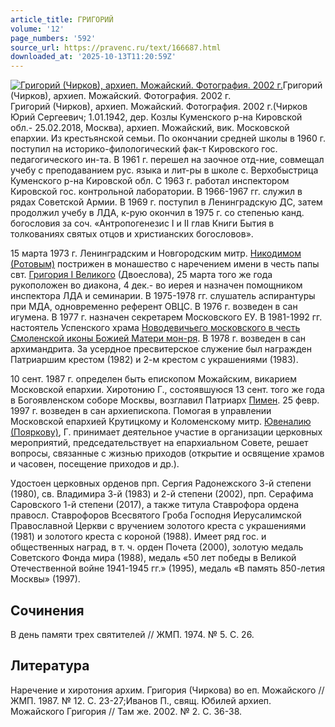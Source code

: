 ```yaml
---
article_title: ГРИГОРИЙ
volume: '12'
page_numbers: '592'
source_url: https://pravenc.ru/text/166687.html
downloaded_at: '2025-10-13T11:20:59Z'
---
```


[![Григорий (Чирков), архиеп. Можайский. Фотография. 2002 г.](https://pravenc.ru/data/512/472/1234/i200.jpg "Кликните для увеличения картинки")](https://pravenc.ru/data/512/472/1234/i400.jpg)Григорий (Чирков), архиеп. Можайский. Фотография. 2002 г.  
Григорий (Чирков), архиеп. Можайский. Фотография. 2002 г.(Чирков Юрий Сергеевич; 1.01.1942, дер. Козлы Куменского р-на Кировской обл.- 25.02.2018, Москва), архиеп. Можайский, вик. Московской епархии. Из крестьянской семьи. По окончании средней школы в 1960 г. поступил на историко-филологический фак-т Кировского гос. педагогического ин-та. В 1961 г. перешел на заочное отд-ние, совмещал учебу с преподаванием рус. языка и лит-ры в школе с. Верхобыстрица Куменского р-на Кировской обл. С 1963 г. работал инспектором Кировской гос. контрольной лаборатории. В 1966-1967 гг. служил в рядах Советской Армии. В 1969 г. поступил в Ленинградскую ДС, затем продолжил учебу в ЛДА, к-рую окончил в 1975 г. со степенью канд. богословия за соч. «Антропогенезис I и II глав Книги Бытия в толкованиях святых отцов и христианских богословов».

15 марта 1973 г. Ленинградским и Новгородским митр. [Никодимом (Ротовым)](https://pravenc.ru/text/Никодим.html) пострижен в монашество с наречением имени в честь папы свт. [Григория I Великого](<https://pravenc.ru/text/Григорий I Великий.html>) (Двоеслова), 25 марта того же года рукоположен во диакона, 4 дек.- во иерея и назначен помощником инспектора ЛДА и семинарии. В 1975-1978 гг. слушатель аспирантуры при МДА, одновременно референт ОВЦС. В 1976 г. возведен в сан игумена. В 1977 г. назначен секретарем Московского ЕУ. В 1981-1992 гг. настоятель Успенского храма [Новодевичьего московского в честь Смоленской иконы Божией Матери мон-ря](<https://pravenc.ru/text/Новодевичьего московского в честь Смоленской иконы Божией Матери мон-ря.html>). В 1978 г. возведен в сан архимандрита. За усердное пресвитерское служение был награжден Патриаршим крестом (1982) и 2-м крестом с украшениями (1983).

10 сент. 1987 г. определен быть епископом Можайским, викарием Московской епархии. Хиротонию Г., состоявшуюся 13 сент. того же года в Богоявленском соборе Москвы, возглавил Патриарх [Пимен](https://pravenc.ru/text/Пимен.html). 25 февр. 1997 г. возведен в сан архиепископа. Помогая в управлении Московской епархией Крутицкому и Коломенскому митр. [Ювеналию (Пояркову)](<https://pravenc.ru/text/Ювеналию (Пояркову).html>), Г. принимает деятельное участие в организации церковных мероприятий, председательствует на епархиальном Совете, решает вопросы, связанные с жизнью приходов (открытие и освящение храмов и часовен, посещение приходов и др.).

Удостоен церковных орденов прп. Сергия Радонежского 3-й степени (1980), св. Владимира 3-й (1983) и 2-й степени (2002), прп. Серафима Саровского 1-й степени (2017), а также титула Ставрофора ордена правосл. Ставрофоров Всесвятого Гроба Господня Иерусалимской Православной Церкви с вручением золотого креста с украшениями (1981) и золотого креста с короной (1988). Имеет ряд гос. и общественных наград, в т. ч. орден Почета (2000), золотую медаль Советского Фонда мира (1988), медаль «50 лет победы в Великой Отечественной войне 1941-1945 гг.» (1995), медаль «В память 850-летия Москвы» (1997).

## Сочинения

В день памяти трех святителей // ЖМП. 1974. № 5. С. 26.

## Литература

Наречение и хиротония архим. Григория (Чиркова) во еп. Можайского // ЖМП. 1987. № 12. С. 23-27;Иванов П., свящ. Юбилей архиеп. Можайского Григория // Там же. 2002. № 2. С. 36-38.
